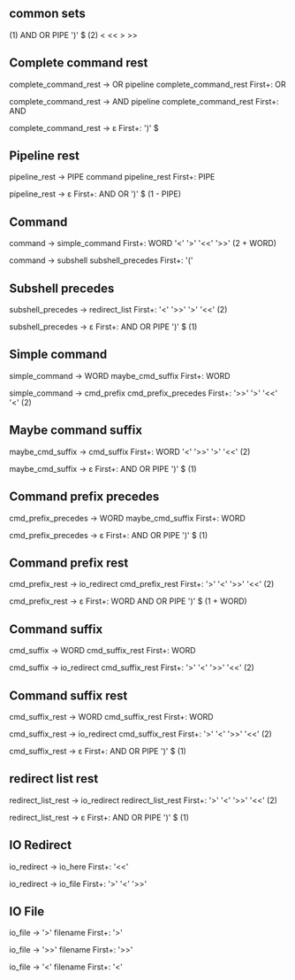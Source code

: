 ## common sets
(1) AND OR PIPE ')' $
(2) < << > >>

## Complete command rest
complete_command_rest -> OR pipeline complete_command_rest 
First+: OR 

complete_command_rest -> AND pipeline complete_command_rest 
First+: AND 

complete_command_rest -> ε
First+: ')' $  

## Pipeline rest

pipeline_rest -> PIPE command pipeline_rest 
First+: PIPE 

pipeline_rest -> ε
First+: AND OR ')' $ (1 - PIPE)

## Command

command -> simple_command 
First+: WORD '<' '>' '<<' '>>' (2 + WORD)

command -> subshell subshell_precedes 
First+: '(' 

## Subshell precedes

subshell_precedes -> redirect_list 
First+: '<' '>>' '>' '<<' (2)

subshell_precedes -> ε
First+: AND OR PIPE ')' $ (1)

## Simple command

simple_command -> WORD maybe_cmd_suffix 
First+: WORD 

simple_command -> cmd_prefix cmd_prefix_precedes 
First+: '>>' '>' '<<' '<' (2)

## Maybe command suffix

maybe_cmd_suffix -> cmd_suffix 
First+: WORD '<' '>>' '>' '<<' (2)

maybe_cmd_suffix -> ε
First+: AND OR PIPE ')' $ (1)

## Command prefix precedes

cmd_prefix_precedes -> WORD maybe_cmd_suffix 
First+: WORD

cmd_prefix_precedes -> ε
First+: AND OR PIPE ')' $ (1)

## Command prefix rest

cmd_prefix_rest -> io_redirect cmd_prefix_rest 
First+: '>' '<' '>>' '<<' (2)

cmd_prefix_rest -> ε
First+: WORD AND OR PIPE ')' $ (1 + WORD)

## Command suffix

cmd_suffix -> WORD cmd_suffix_rest 
First+: WORD 

cmd_suffix -> io_redirect cmd_suffix_rest 
First+: '>' '<' '>>' '<<' (2)

## Command suffix rest

cmd_suffix_rest -> WORD cmd_suffix_rest 
First+: WORD 

cmd_suffix_rest -> io_redirect cmd_suffix_rest 
First+: '>' '<' '>>' '<<' (2)

cmd_suffix_rest -> ε
First+: AND OR PIPE ')' $ (1)

## redirect list rest

redirect_list_rest -> io_redirect redirect_list_rest 
First+: '>' '<' '>>' '<<' (2)

redirect_list_rest -> ε
First+: AND OR PIPE ')' $ (1)

## IO Redirect

io_redirect -> io_here 
First+: '<<' 

io_redirect -> io_file 
First+: '>' '<' '>>' 

## IO File

io_file -> '>' filename 
First+: '>' 

io_file -> '>>' filename 
First+: '>>' 

io_file -> '<' filename 
First+: '<' 
